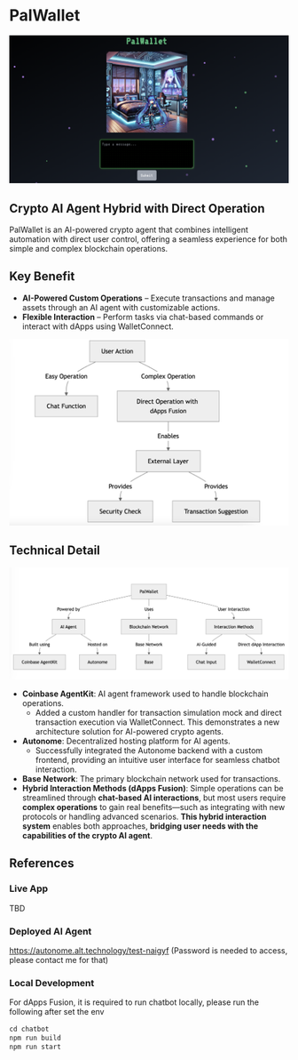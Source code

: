 # PalWallet

![top](./docs/top.png)

## Crypto AI Agent Hybrid with Direct Operation

PalWallet is an AI-powered crypto agent that combines intelligent automation with direct user control, offering a seamless experience for both simple and complex blockchain operations.

## Key Benefit

- **AI-Powered Custom Operations** – Execute transactions and manage assets through an AI agent with customizable actions.
- **Flexible Interaction** – Perform tasks via chat-based commands or interact with dApps using WalletConnect.

![flow](./docs/flow.png)

## Technical Detail

![architecture](./docs/architecture.png)

- **Coinbase AgentKit**: AI agent framework used to handle blockchain operations.
  - Added a custom handler for transaction simulation mock and direct transaction execution via WalletConnect. This demonstrates a new architecture solution for AI-powered crypto agents.
- **Autonome**: Decentralized hosting platform for AI agents.
  - Successfully integrated the Autonome backend with a custom frontend, providing an intuitive user interface for seamless chatbot interaction.
- **Base Network**: The primary blockchain network used for transactions.
- **Hybrid Interaction Methods (dApps Fusion)**: Simple operations can be streamlined through **chat-based AI interactions**, but most users require **complex operations** to gain real benefits—such as integrating with new protocols or handling advanced scenarios. **This hybrid interaction system** enables both approaches, **bridging user needs with the capabilities of the crypto AI agent**.

## References

### Live App

TBD

### Deployed AI Agent

https://autonome.alt.technology/test-naigyf (Password is needed to access, please contact me for that)

### Local Development

For dApps Fusion, it is required to run chatbot locally, please run the following after set the env

```
cd chatbot
npm run build
npm run start
```

